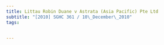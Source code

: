```yaml
---
title: Littau Robin Duane v Astrata (Asia Pacific) Pte Ltd 
subtitle: "[2010] SGHC 361 / 10\_December\_2010"
tags:


---
```


